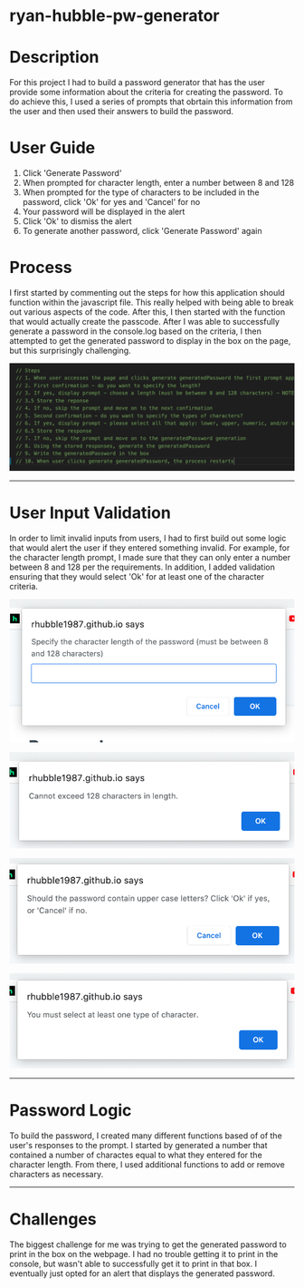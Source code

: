 # ryan-hubble-pw-generator

# Description

For this project I had to build a password generator that has the user provide some information about the criteria for creating the password. To do achieve this, I used a series of prompts that obrtain this information from the user and then used their answers to build the password.

# User Guide

1. Click 'Generate Password'
2. When prompted for character length, enter a number between 8 and 128
3. When prompted for the type of characters to be included in the password, click 'Ok' for yes and 'Cancel' for no
4. Your password will be displayed in the alert
5. Click 'Ok' to dismiss the alert
6. To generate another password, click 'Generate Password' again

# Process

I first started by commenting out the steps for how this application should function within the javascript file. This really helped with being able to break out various aspects of the code. After this, I then started with the function that would actually create the passcode. After I was able to successfully generate a password in the console.log based on the criteria, I then attempted to get the generated password to display in the box on the page, but this surprisingly challenging.

![Image of pseudocode](/Assets/pseudocode.png)

---

# User Input Validation

In order to limit invalid inputs from users, I had to first build out some logic that would alert the user if they entered something invalid. For example, for the character length prompt, I made sure that they can only enter a number between 8 and 128 per the requirements. In addition, I added validation ensuring that they would select 'Ok' for at least one of the character criteria.

![Image of character length prompt](/Assets/character-length.png)

![Image of character prompt validation](/Assets/character-value-validation.png)

![Image of character type confirmation](/Assets/character-type-prompt.png)

![Image of character type validation](/Assets/character-type-validation.png)

---

# Password Logic

To build the password, I created many different functions based of of the user's responses to the prompt. I started by generated a number that contained a number of charactes equal to what they entered for the character length. From there, I used additional functions to add or remove characters as necessary.

---

# Challenges

The biggest challenge for me was trying to get the generated password to print in the box on the webpage. I had no trouble getting it to print in the console, but wasn't able to successfully get it to print in that box. I eventually just opted for an alert that displays the generated password.